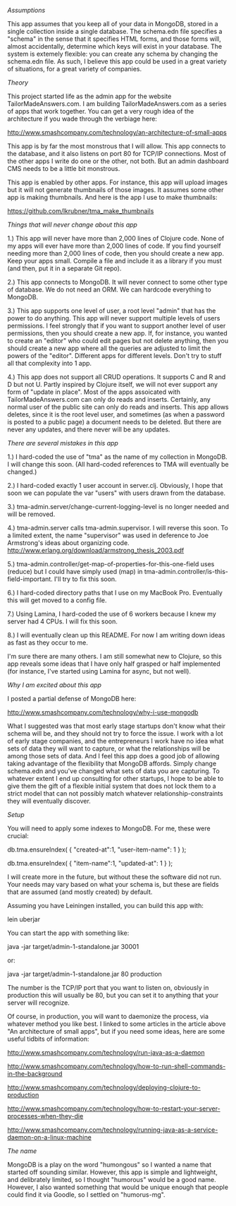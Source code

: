 
*Assumptions*

This app assumes that you keep all of your data in MongoDB, stored in a single collection inside a single database. The schema.edn file specifies a "schema" in the sense that it specifies HTML forms, and those forms will, almost accidentally, determine which keys will exist in your database. The system is extemely flexible: you can create any schema by changing the schema.edn file. As such, I believe this app could be used in a great variety of situations, for a great variety of companies.

*Theory*

This project started life as the admin app for the website TailorMadeAnswers.com. I am building TailorMadeAnswers.com as a series of apps that work together. You can get a very rough idea of the architecture if you wade through the verbiage here: 

http://www.smashcompany.com/technology/an-architecture-of-small-apps

This app is by far the most monstrous that I will allow. This app connects to the database, and it also listens on port 80 for TCP/IP connections. Most of the other apps I write do one or the other, not both. But an admin dashboard CMS needs to be a little bit monstrous. 

This app is enabled by other apps. For instance, this app will upload images but it will not generate thumbnails of those images. It assumes some other app is making thumbnails. And here is the app I use to make thumbnails:

https://github.com/lkrubner/tma_make_thumbnails


*Things that will never change about this app*

1.) This app will never have more than 2,000 lines of Clojure code. None of my apps will ever have more than 2,000 lines of code. If you find yourself needing more than 2,000 lines of code, then you should create a new app. Keep your apps small. Compile a file and include it as a library if you must (and then, put it in a separate Git repo). 

2.) This app connects to MongoDB. It will never connect to some other type of database. We do not need an ORM. We can hardcode everything to MongoDB.

3.) This app supports one level of user, a root level "admin" that has the power to do anything. This app will never support multiple levels of users permissions. I feel strongly that if you want to support another level of user permissions, then you should create a new app. If, for instance, you wanted to create an "editor" who could edit pages but not delete anything, then you should create a new app where all the queries are adjusted to limit the powers of the "editor". Different apps for different levels. Don't try to stuff all that complexity into 1 app. 

4.) This app does not support all CRUD operations. It supports C and R and D but not U. Partly inspired by Clojure itself, we will not ever support any form of "update in place". Most of the apps assoicated with TailorMadeAnswers.com can only do reads and inserts. Certainly, any normal user of the public site can only do reads and inserts. This app allows deletes, since it is the root level user, and sometimes (as when a password is posted to a public page) a document needs to be deleted. But there are never any updates, and there never will be any updates. 


*There are several mistakes in this app*

1.) I hard-coded the use of "tma" as the name of my collection in MongoDB. I will change this soon. (All hard-coded references to TMA will eventually be changed.)

2.) I hard-coded exactly 1 user account in server.clj. Obviously, I hope that soon we can populate the var "users" with users drawn from the database.

3.) tma-admin.server/change-current-logging-level  is no longer needed and will be removed. 

4.) tma-admin.server calls tma-admin.supervisor. I will reverse this soon. To a limited extent, the name "supervisor" was used in deference to Joe Armstrong's ideas about organizing code. http://www.erlang.org/download/armstrong_thesis_2003.pdf

5.) tma-admin.controller/get-map-of-properties-for-this-one-field uses (reduce) but I could have simply used (map) in tma-admin.controller/is-this-field-important. I'll try to fix this soon. 

6.) I hard-coded directory paths that I use on my MacBook Pro. Eventually this will get moved to a config file. 

7.) Using Lamina, I hard-coded the use of 6 workers because I knew my server had 4 CPUs. I will fix this soon. 

8.) I will eventually clean up this README. For now I am writing down ideas as fast as they occur to me.

I'm sure there are many others. I am still somewhat new to Clojure, so this app reveals some ideas that I have only half grasped or half implemented (for instance, I've started using Lamina for async, but not well). 


*Why I am excited about this app*

I posted a partial defense of MongoDB here:

http://www.smashcompany.com/technology/why-i-use-mongodb

What I suggested was that most early stage startups don't know what their schema will be, and they should not try to force the issue. I work with a lot of early stage companies, and the entrepreneurs I work have no idea what sets of data they will want to capture, or what the relationships will be among those sets of data. And I feel this app does a good job of allowing taking advantage of the flexibility that MongoDB affords. Simply change schema.edn and you've changed what sets of data you are capturing. To whatever extent I end up consulting for other startups, I hope to be able to give them the gift of a flexible initial system that does not lock them to a strict model that can not possibly match whatever relationship-constraints they will eventually discover.


*Setup*

You will need to apply some indexes to MongoDB. For me, these were crucial:

db.tma.ensureIndex( { "created-at":1, "user-item-name": 1 } );

db.tma.ensureIndex( { "item-name":1, "updated-at": 1 } );

I will create more in the future, but without these the software did not run. Your needs may vary based on what your schema is, but these are fields that are assumed (and mostly created) by default. 

Assuming you have Leiningen installed, you can build this app with: 

lein uberjar

You can start the app with something like:

java -jar target/admin-1-standalone.jar  30001 

or:

java -jar target/admin-1-standalone.jar  80 production

The number is the TCP/IP port that you want to listen on, obviously in production this will usually be 80, but you can set it to anything that your server will recognize. 

Of course, in production, you will want to daemonize the process, via whatever method you like best. I linked to some articles in the article above "An architecture of small apps", but if you need some ideas, here are some useful tidbits of information: 

http://www.smashcompany.com/technology/run-java-as-a-daemon

http://www.smashcompany.com/technology/how-to-run-shell-commands-in-the-background

http://www.smashcompany.com/technology/deploying-clojure-to-production

http://www.smashcompany.com/technology/how-to-restart-your-server-processes-when-they-die

http://www.smashcompany.com/technology/running-java-as-a-service-daemon-on-a-linux-machine



*The name*

MongoDB is a play on the word "humongous" so I wanted a name that started off sounding similar. However, this app is simple and lightweight, and delibrately limited, so I thought "humorous" would be a good name. However, I also wanted something that would be unique enough that people could find it via Goodle, so I settled on "humorus-mg". 





